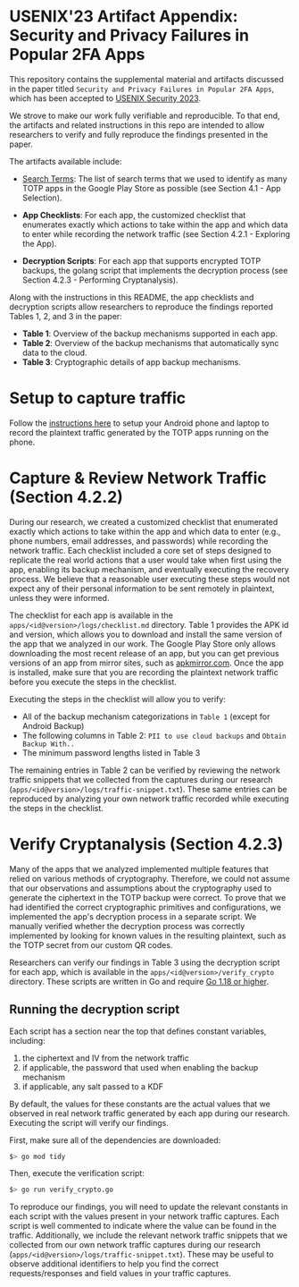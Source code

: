 # USENIX'23 Artifact Appendix: Security and Privacy Failures in Popular 2FA Apps

This repository contains the supplemental material and artifacts discussed in
the paper titled `Security and Privacy Failures in Popular 2FA Apps`, which has
been accepted to [USENIX Security
2023](https://www.usenix.org/conference/usenixsecurity23).

We strove to make our work fully verifiable and reproducible. To that end, the
artifacts and related instructions in this repo are intended to allow
researchers to verify and fully reproduce the findings presented in the paper.

The artifacts available include:

- [Search Terms](search_terms.txt): The list of search terms that we used to
  identify as many TOTP apps in the Google Play Store as possible (see Section
  4.1 - App Selection).

- **App Checklists**: For each app, the customized checklist that enumerates
  exactly which actions to take within the app and which data to enter while
  recording the network traffic (see Section 4.2.1 - Exploring the App).

- **Decryption Scripts**: For each app that supports encrypted TOTP backups, the
  golang script that implements the decryption process (see Section 4.2.3 -
  Performing Cryptanalysis).

Along with the instructions in this README, the app checklists and decryption
scripts allow researchers to reproduce the findings reported Tables 1, 2, and 3
in the paper:

- **Table 1**: Overview of the backup mechanisms supported in each app.
- **Table 2**: Overview of the backup mechanisms that automatically sync data to the cloud.
- **Table 3**: Cryptographic details of app backup mechanisms.

# Setup to capture traffic

Follow the [instructions here](capture-traffic/README.md) to setup your Android
phone and laptop to record the plaintext traffic generated by the TOTP apps
running on the phone.

# Capture & Review Network Traffic (Section 4.2.2)

During our research, we created a customized checklist that enumerated exactly
which actions to take within the app and which data to enter (e.g., phone
numbers, email addresses, and passwords) while recording the network traffic.
Each checklist included a core set of steps designed to replicate the real world
actions that a user would take when first using the app, enabling its backup
mechanism, and eventually executing the recovery process. We believe that a
reasonable user executing these steps would not expect any of their personal
information to be sent remotely in plaintext, unless they were informed.

The checklist for each app is available in the
`apps/<id@version>/logs/checklist.md` directory. Table 1 provides the APK id and
version, which allows you to download and install the same version of the app
that we analyzed in our work. The Google Play Store only allows downloading the
most recent release of an app, but you can get previous versions of an app from
mirror sites, such as [apkmirror.com](https://www.apkmirror.com/). Once the app
is installed, make sure that you are recording the plaintext network traffic
before you execute the steps in the checklist.

Executing the steps in the checklist will allow you to verify:

-  All of the backup mechanism categorizations in `Table 1` (except for Android
   Backup)
-  The following columns in Table 2: `PII to use cloud backups` and `Obtain
   Backup With..`
- The minimum password lengths listed in Table 3

The remaining entries in Table 2 can be verified by reviewing the network
traffic snippets that we collected from the captures during our research
(`apps/<id@version>/logs/traffic-snippet.txt`). These same entries can be
reproduced by analyzing your own network traffic recorded while executing the
steps in the checklist.

# Verify Cryptanalysis (Section 4.2.3)

Many of the apps that we analyzed implemented multiple features that relied on
various methods of cryptography. Therefore, we could not assume that our
observations and assumptions about the cryptography used to generate the
ciphertext in the TOTP backup were correct. To prove that we had identified the
correct cryptographic primitives and configurations, we implemented the app's
decryption process in a separate script. We manually verified whether the
decryption process was correctly implemented by looking for known values in the
resulting plaintext, such as the TOTP secret from our custom QR codes.

Researchers can verify our findings in Table 3 using the decryption script for
each app, which is available in the `apps/<id@version>/verify_crypto` directory.
These scripts are written in Go and require [Go 1.18 or
higher](https://go.dev/doc/install).

## Running the decryption script
Each script has a section near the top that defines constant variables,
including:

1. the ciphertext and IV from the network traffic
2. if applicable, the password that used when enabling the backup mechanism
3. if applicable, any salt passed to a KDF

By default, the values for these constants are the actual values that we
observed in real network traffic generated by each app during our research.
Executing the script will verify our findings.

First, make sure all of the dependencies are downloaded:

```bash
$> go mod tidy
```

Then, execute the verification script:

```bash
$> go run verify_crypto.go
```

To reproduce our findings, you will need to update the relevant constants in
each script with the values present in your network traffic captures. Each
script is well commented to indicate where the value can be found in the
traffic. Additionally, we include the relevant network traffic snippets that we
collected from our own network traffic captures during our research
(`apps/<id@version>/logs/traffic-snippet.txt`). These may be useful to observe
additional identifiers to help you find the correct requests/responses and field
values in your traffic captures.
